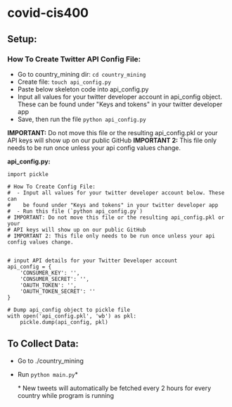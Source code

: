 # covid-cis400

## **Setup:**

### How To Create Twitter API Config File:

- Go to country_mining dir: `cd country_mining`
- Create file: `touch api_config.py`
- Paste below skeleton code into api_config.py
- Input all values for your twitter developer account in api_config object. These can be found under "Keys and tokens" in your twitter developer app
- Save, then run the file `python api_config.py`

**IMPORTANT:** Do not move this file or the resulting api_config.pkl or your API keys will show up on our public GitHub
**IMPORTANT 2:** This file only needs to be run once unless your api config values change.

**api_config.py:**

```
import pickle

# How To Create Config File:
#  - Input all values for your twitter developer account below. These can
#    be found under "Keys and tokens" in your twitter developer app
#  - Run this file (`python api_config.py`)
# IMPORTANT: Do not move this file or the resulting api_config.pkl or your
# API keys will show up on our public GitHub
# IMPORTANT 2: This file only needs to be run once unless your api config values change.


# input API details for your Twitter Developer account
api_config = {
    'CONSUMER_KEY': '',
    'CONSUMER_SECRET': '',
    'OAUTH_TOKEN': '',
    'OAUTH_TOKEN_SECRET': ''
}

# Dump api_config object to pickle file
with open('api_config.pkl', 'wb') as pkl:
    pickle.dump(api_config, pkl)
```

## **To Collect Data:**

- Go to ./country_mining
- Run `python main.py`\*

  \* New tweets will automatically be fetched every 2 hours for every country while program is running
